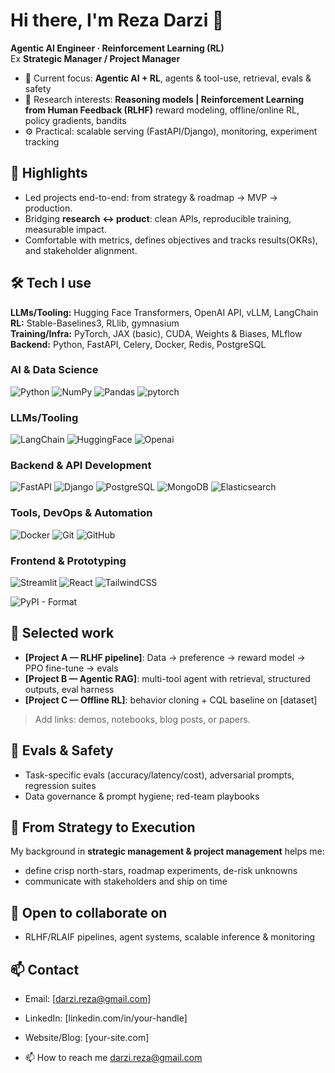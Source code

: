 # Hi there, I'm Reza Darzi 👋

**Agentic AI Engineer · Reinforcement Learning (RL)**  
Ex **Strategic Manager / Project Manager**

- 🔭 Current focus: **Agentic AI +‌ RL**, agents & tool-use, retrieval, evals & safety
- 🧠 Research interests: **Reasoning models | Reinforcement Learning from Human Feedback (RLHF)** reward modeling, offline/online RL, policy gradients, bandits
- ⚙️ Practical: scalable serving (FastAPI/Django), monitoring, experiment tracking

## 🔹 Highlights
- Led projects end-to-end: from strategy & roadmap → MVP → production.
- Bridging **research ↔ product**: clean APIs, reproducible training, measurable impact.
- Comfortable with metrics, defines objectives and tracks results(OKRs), and stakeholder alignment.

## 🛠️ Tech I use
**LLMs/Tooling:** Hugging Face Transformers, OpenAI API, vLLM, LangChain  
**RL:** Stable-Baselines3, RLlib, gymnasium  
**Training/Infra:** PyTorch, JAX (basic), CUDA, Weights & Biases, MLflow  
**Backend:** Python, FastAPI, Celery, Docker, Redis, PostgreSQL  
### AI & Data Science
![Python](https://img.shields.io/badge/Python-3776AB?style=for-the-badge&logo=python&logoColor=white)
![NumPy](https://img.shields.io/badge/NumPy-013243?style=for-the-badge&logo=numpy&logoColor=white)
![Pandas](https://img.shields.io/badge/Pandas-150458?style=for-the-badge&logo=pandas&logoColor=white)
![pytorch](https://img.shields.io/badge/pytorch-fa7752?style=for-the-badge&logo=pytorch&logoColor=white)
### LLMs/Tooling
![LangChain](https://img.shields.io/badge/LangChain-00B386?style=for-the-badge&logo=langchain&logoColor=white)
![HuggingFace](https://img.shields.io/badge/HuggingFace-f5ef42?style=for-the-badge&logo=HuggingFace&logoColor=black)
![Openai](https://img.shields.io/badge/Openai-ffffff?style=for-the-badge&logo=openai&logoColor=black)
### Backend & API Development
![FastAPI](https://img.shields.io/badge/FastAPI-009688?style=for-the-badge&logo=fastapi&logoColor=white)
![Django](https://img.shields.io/badge/django-009688?style=for-the-badge&logo=django&logoColor=white)
![PostgreSQL](https://img.shields.io/badge/PostgreSQL-336791?style=for-the-badge&logo=postgresql&logoColor=white)
![MongoDB](https://img.shields.io/badge/MongoDB-336791?style=for-the-badge&logo=mogodb&logoColor=white)
![Elasticsearch](https://img.shields.io/badge/Elasticsearch-005571?style=for-the-badge&logo=elasticsearch&logoColor=white)

### Tools, DevOps & Automation
![Docker](https://img.shields.io/badge/Docker-2496ED?style=for-the-badge&logo=docker&logoColor=white)
![Git](https://img.shields.io/badge/Git-F05032?style=for-the-badge&logo=git&logoColor=white)
![GitHub](https://img.shields.io/badge/GitHub-181717?style=for-the-badge&logo=github&logoColor=white)

### Frontend & Prototyping
![Streamlit](https://img.shields.io/badge/Streamlit-FF4B4B?style=for-the-badge&logo=streamlit&logoColor=white)
![React](https://img.shields.io/badge/React-20232A?style=for-the-badge&logo=react&logoColor=61DAFB)
![TailwindCSS](https://img.shields.io/badge/Tailwind_CSS-38B2AC?style=for-the-badge&logo=tailwindcss&logoColor=white)

![PyPI - Format](https://img.shields.io/pypi/format/:Django)



## 📌 Selected work
- **[Project A — RLHF pipeline]**: Data → preference → reward model → PPO fine-tune → evals  
- **[Project B — Agentic RAG]**: multi-tool agent with retrieval, structured outputs, eval harness  
- **[Project C — Offline RL]**: behavior cloning + CQL baseline on [dataset]

> Add links: demos, notebooks, blog posts, or papers.

## 🧪 Evals & Safety
- Task-specific evals (accuracy/latency/cost), adversarial prompts, regression suites  
- Data governance & prompt hygiene; red-team playbooks

## 🧭 From Strategy to Execution
My background in **strategic management & project management** helps me:  
- define crisp north-stars, roadmap experiments, de-risk unknowns  
- communicate with stakeholders and ship on time

## 🤝 Open to collaborate on
- RLHF/RLAIF pipelines, agent systems, scalable inference & monitoring

## 📫 Contact
- Email: [darzi.reza@gmail.com]  
- LinkedIn: [linkedin.com/in/your-handle]  
- Website/Blog: [your-site.com]


- 📫 How to reach me darzi.reza@gmail.com

<!---
rzadrzi/rzadrzi is a ✨ special ✨ repository because its `README.md` (this file) appears on your GitHub profile.
You can click the Preview link to take a look at your changes.
--->
